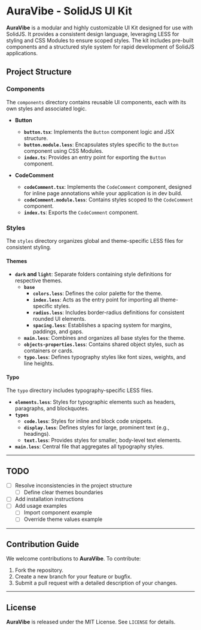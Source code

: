 # AuraVibe - SolidJS UI Kit

**AuraVibe** is a modular and highly customizable UI Kit designed for use with SolidJS. It provides a consistent design language, leveraging LESS for styling and CSS Modules to ensure scoped styles. The kit includes pre-built components and a structured style system for rapid development of SolidJS applications.

## Project Structure

### **Components**
The `components` directory contains reusable UI components, each with its own styles and associated logic.

- **Button**
  - **`button.tsx`**: Implements the `Button` component logic and JSX structure.
  - **`button.module.less`**: Encapsulates styles specific to the `Button` component using CSS Modules.
  - **`index.ts`**: Provides an entry point for exporting the `Button` component.

- **CodeComment**
  - **`codeComment.tsx`**: Implements the `CodeComment` component, designed for inline page annotations while your application is in dev build.
  - **`codeComment.module.less`**: Contains styles scoped to the `CodeComment` component.
  - **`index.ts`**: Exports the `CodeComment` component.

### **Styles**
The `styles` directory organizes global and theme-specific LESS files for consistent styling.

#### **Themes**
- **`dark` and `light`**: Separate folders containing style definitions for respective themes.
  - **`base`**
    - **`colors.less`**: Defines the color palette for the theme.
    - **`index.less`**: Acts as the entry point for importing all theme-specific styles.
    - **`radius.less`**: Includes border-radius definitions for consistent rounded UI elements.
    - **`spacing.less`**: Establishes a spacing system for margins, paddings, and gaps.
  - **`main.less`**: Combines and organizes all base styles for the theme.
  - **`objects-properties.less`**: Contains shared object styles, such as containers or cards.
  - **`typo.less`**: Defines typography styles like font sizes, weights, and line heights.

#### **Typo**
The `typo` directory includes typography-specific LESS files.
- **`elements.less`**: Styles for typographic elements such as headers, paragraphs, and blockquotes.
- **`types`**
  - **`code.less`**: Styles for inline and block code snippets.
  - **`display.less`**: Defines styles for large, prominent text (e.g., headings).
  - **`text.less`**: Provides styles for smaller, body-level text elements.
- **`main.less`**: Central file that aggregates all typography styles.

---

## TODO

- [ ] Resolve inconsistencies in the project structure
    - [ ] Define clear themes boundaries
- [ ] Add installation instructions
- [ ] Add usage examples
    - [ ] Import component example
    - [ ] Override theme values example

---

## Contribution Guide

We welcome contributions to **AuraVibe**. To contribute:
1. Fork the repository.
2. Create a new branch for your feature or bugfix.
3. Submit a pull request with a detailed description of your changes.

---

## License

**AuraVibe** is released under the MIT License. See `LICENSE` for details.

